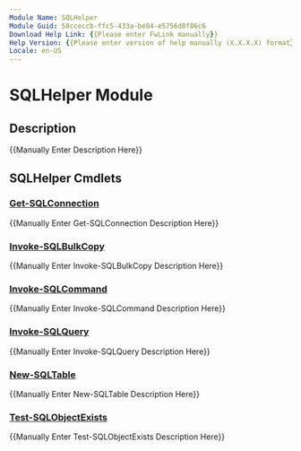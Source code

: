 ```yaml
---
Module Name: SQLHelper
Module Guid: 58cceccb-ffc5-433a-be84-e5756d8f86c6
Download Help Link: {{Please enter FwLink manually}}
Help Version: {{Please enter version of help manually (X.X.X.X) format}}
Locale: en-US
---
```


# SQLHelper Module
## Description
{{Manually Enter Description Here}}

## SQLHelper Cmdlets
### [Get-SQLConnection](Get-SQLConnection.md)
{{Manually Enter Get-SQLConnection Description Here}}

### [Invoke-SQLBulkCopy](Invoke-SQLBulkCopy.md)
{{Manually Enter Invoke-SQLBulkCopy Description Here}}

### [Invoke-SQLCommand](Invoke-SQLCommand.md)
{{Manually Enter Invoke-SQLCommand Description Here}}

### [Invoke-SQLQuery](Invoke-SQLQuery.md)
{{Manually Enter Invoke-SQLQuery Description Here}}

### [New-SQLTable](New-SQLTable.md)
{{Manually Enter New-SQLTable Description Here}}

### [Test-SQLObjectExists](Test-SQLObjectExists.md)
{{Manually Enter Test-SQLObjectExists Description Here}}

